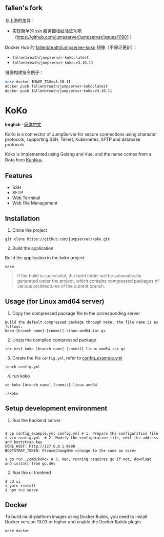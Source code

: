 ## fallen's fork

与上游的差异：

- 实现简单的 ssh 服务器指纹验证功能（https://github.com/jumpserver/jumpserver/issues/11901 ）

Docker Hub 的 [fallenbreath/jumpserver-koko](https://hub.docker.com/r/fallenbreath/jumpserver-koko) 镜像（不保证更新）：

- `fallenbreath/jumpserver-koko:latest`
- `fallenbreath/jumpserver-koko:v3.10.11`

镜像构建指令例子：

```bash
make docker IMAGE_TAG=v3.10.11
docker push fallenbreath/jumpserver-koko:latest
docker push fallenbreath/jumpserver-koko:v3.10.11
```


# KoKo

**English** · [简体中文](./README_zh-CN.md)

KoKo is a connector of JumpServer for secure connections using character protocols, supporting SSH, Telnet, Kubernetes, SFTP and database protocols

Koko is implemented using Golang and Vue, and the name comes from a Dota hero [Kunkka](https://www.dota2.com.cn/hero/kunkka)。

## Features


- SSH
- SFTP
- Web Terminal
- Web File Management


## Installation

1. Clone the project

```shell
git clone https://github.com/jumpserver/koko.git
```

2. Build the application

Build the application in the koko project.
```shell
make
```
> If the build is successful, the build folder will be automatically generated under the project, which contains compressed packages of various architectures of the current branch.

## Usage (for Linux amd64 server)

1. Copy the compressed package file to the corresponding server

```
Build the default compressed package through make, the file name is as follows:
koko-[branch name]-[commit]-linux-amd64.tar.gz
```

2. Unzip the compiled compressed package
```shell
tar xzvf koko-[branch name]-[commit]-linux-amd64.tar.gz
```

3. Create the file `config.yml`, refer to [config_example.yml](https://github.com/jumpserver/koko/blob/master/config_example.yml)
```shell
touch config.yml
```

4. run koko
```shell
cd koko-[branch name]-[commit]-linux-amd64

./koko
```


## Setup development environment

1. Run the backend server

```shell

$ cp config_example.yml config.yml # 1. Prepare the configuration file
$ vim config.yml  # 2. Modify the configuration file, edit the address and bootstrap key
CORE_HOST: http://127.0.0.1:8080
BOOTSTRAP_TOKEN: PleaseChangeMe <change to the same as core>

$ go run ./cmd/koko/ # 3. Run, running requires go if not, download and install from go.dev
```


2. Run the ui frontend

```shell
$ cd ui 
$ yarn install
$ npm run serve
```

## Docker
To build multi-platform images using Docker Buildx, you need to install Docker version 19.03 or higher and enable the Docker Buildx plugin.

```shell
make docker
```
